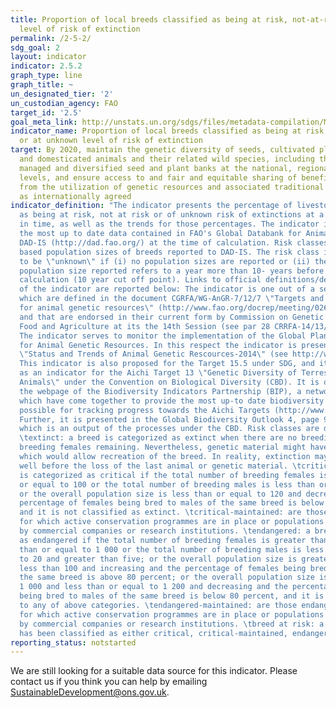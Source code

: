 ```yaml
---
title: Proportion of local breeds classified as being at risk, not-at-risk or at unknown
  level of risk of extinction
permalink: /2-5-2/
sdg_goal: 2
layout: indicator
indicator: 2.5.2
graph_type: line
graph_title: ~
un_designated_tier: '2'
un_custodian_agency: FAO
target_id: '2.5'
goal_meta_link: http://unstats.un.org/sdgs/files/metadata-compilation/Metadata-Goal-2.pdf
indicator_name: Proportion of local breeds classified as being at risk, not-at-risk
  or at unknown level of risk of extinction
target: By 2020, maintain the genetic diversity of seeds, cultivated plants and farmed
  and domesticated animals and their related wild species, including through soundly
  managed and diversified seed and plant banks at the national, regional and international
  levels, and ensure access to and fair and equitable sharing of benefits arising
  from the utilization of genetic resources and associated traditional knowledge,
  as internationally agreed
indicator_definition: "The indicator presents the percentage of livestock breeds classified
  as being at risk, not at risk or of unknown risk of extinctions at a certain moment
  in time, as well as the trends for those percentages. The indicator is based on
  the most up to date data contained in FAO's Global Databank for Animal Genetic Resources
  DAD-IS (http://dad.fao.org/) at the time of calculation. Risk classes are defined
  based population sizes of breeds reported to DAD-IS. The risk class is considered
  to be \"unknown\" if (i) no population sizes are reported or (ii) the most recent
  population size reported refers to a year more than 10- years before the year of
  calculation (10 year cut off point). Links to official definitions/descriptions
  of the indicator are reported below: The indicator is one out of a set of 3 sub-indicators
  which are defined in the document CGRFA/WG-AnGR-7/12/7 \"Targets and indicators
  for animal genetic resources\" (http://www.fao.org/docrep/meeting/026/me514e.pdf)
  and that are endorsed in their current form by Commission on Genetic Resources for
  Food and Agriculture at its the 14th Session (see par 28 CRRFA-14/13/Report at http://www.fao.org/docrep/meeting/028/mg538e.pdf).
  The indicator serves to monitor the implementation of the Global Plan of Action
  for Animal Genetic Resources. In this respect the indicator is presented in the
  \"Status and Trends of Animal Genetic Rescources-2014\" (see http://www.fao.org/3/a-mm278e.pdf).
  This indicator is also proposed for the Target 15.5 under SDG, and it serves also
  as an indicator for the Aichi Target 13 \"Genetic Diversity of Terrestrial Domesticated
  Animals\" under the Convention on Biological Diversity (CBD). It is described on
  the webpage of the Biodiversity Indicators Partnership (BIP), a network of organizations
  which have come together to provide the most up-to date biodiversity information
  possible for tracking progress towards the Aichi Targets (http://www.bipindicators.net/domesticatedanimals).
  Further, it is presented in the Global Biodiversity Outlook 4, page 91 (see http://www.cbd.int/gbo/gbo4/publication/gbo4-en-lr.pdf)
  which is an output of the processes under the CBD. Risk classes are defined as follows:
  \textinct: a breed is categorized as extinct when there are no breeding males or
  breeding females remaining. Nevertheless, genetic material might have been cryo-conserved
  which would allow recreation of the breed. In reality, extinction may be realized
  well before the loss of the last animal or genetic material. \tcritical: a breed
  is categorized as critical if the total number of breeding females is less than
  or equal to 100 or the total number of breeding males is less than or equal to five;
  or the overall population size is less than or equal to 120 and decreasing and the
  percentage of females being bred to males of the same breed is below 80 percent,
  and it is not classified as extinct. \tcritical-maintained: are those critical populations
  for which active conservation programmes are in place or populations are maintained
  by commercial companies or research institutions. \tendangered: a breed is categorized
  as endangered if the total number of breeding females is greater than 100 and less
  than or equal to 1 000 or the total number of breeding males is less than or equal
  to 20 and greater than five; or the overall population size is greater than 80 and
  less than 100 and increasing and the percentage of females being bred to males of
  the same breed is above 80 percent; or the overall population size is greater than
  1 000 and less than or equal to 1 200 and decreasing and the percentage of females
  being bred to males of the same breed is below 80 percent, and it is not assigned
  to any of above categories. \tendangered-maintained: are those endangered populations
  for which active conservation programmes are in place or populations are maintained
  by commercial companies or research institutions. \tbreed at risk: a breed that
  has been classified as either critical, critical-maintained, endangered, or endangered-maintained."
reporting_status: notstarted
---
```


We are still looking for a suitable data source for this indicator. Please contact us if you think you can help by emailing <a href="mailto:SustainableDevelopment@ons.gov.uk">SustainableDevelopment@ons.gov.uk</a>.



